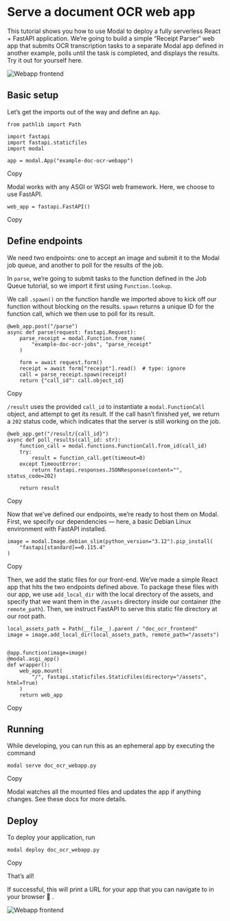 # Serve a document OCR web app

This tutorial shows you how to use Modal to deploy a fully serverless React \+
FastAPI application. We’re going to build a simple “Receipt Parser” web app
that submits OCR transcription tasks to a separate Modal app defined in
another example, polls until the task is completed, and displays the results.
Try it out for yourself here.

![Webapp frontend](https://modal-cdn.com/doc_ocr_frontend.jpg)

## Basic setup

Let’s get the imports out of the way and define an `App`.

    
    
    from pathlib import Path
    
    import fastapi
    import fastapi.staticfiles
    import modal
    
    app = modal.App("example-doc-ocr-webapp")

Copy

Modal works with any ASGI or WSGI web framework. Here, we choose to use
FastAPI.

    
    
    web_app = fastapi.FastAPI()

Copy

## Define endpoints

We need two endpoints: one to accept an image and submit it to the Modal job
queue, and another to poll for the results of the job.

In `parse`, we’re going to submit tasks to the function defined in the Job
Queue tutorial, so we import it first using `Function.lookup`.

We call `.spawn()` on the function handle we imported above to kick off our
function without blocking on the results. `spawn` returns a unique ID for the
function call, which we then use to poll for its result.

    
    
    @web_app.post("/parse")
    async def parse(request: fastapi.Request):
        parse_receipt = modal.Function.from_name(
            "example-doc-ocr-jobs", "parse_receipt"
        )
    
        form = await request.form()
        receipt = await form["receipt"].read()  # type: ignore
        call = parse_receipt.spawn(receipt)
        return {"call_id": call.object_id}

Copy

`/result` uses the provided `call_id` to instantiate a `modal.FunctionCall`
object, and attempt to get its result. If the call hasn’t finished yet, we
return a `202` status code, which indicates that the server is still working
on the job.

    
    
    @web_app.get("/result/{call_id}")
    async def poll_results(call_id: str):
        function_call = modal.functions.FunctionCall.from_id(call_id)
        try:
            result = function_call.get(timeout=0)
        except TimeoutError:
            return fastapi.responses.JSONResponse(content="", status_code=202)
    
        return result

Copy

Now that we’ve defined our endpoints, we’re ready to host them on Modal.
First, we specify our dependencies — here, a basic Debian Linux environment
with FastAPI installed.

    
    
    image = modal.Image.debian_slim(python_version="3.12").pip_install(
        "fastapi[standard]==0.115.4"
    )

Copy

Then, we add the static files for our front-end. We’ve made a simple React app
that hits the two endpoints defined above. To package these files with our
app, we use `add_local_dir` with the local directory of the assets, and
specify that we want them in the `/assets` directory inside our container (the
`remote_path`). Then, we instruct FastAPI to serve this static file directory
at our root path.

    
    
    local_assets_path = Path(__file__).parent / "doc_ocr_frontend"
    image = image.add_local_dir(local_assets_path, remote_path="/assets")
    
    
    @app.function(image=image)
    @modal.asgi_app()
    def wrapper():
        web_app.mount(
            "/", fastapi.staticfiles.StaticFiles(directory="/assets", html=True)
        )
        return web_app

Copy

## Running

While developing, you can run this as an ephemeral app by executing the
command

    
    
    modal serve doc_ocr_webapp.py

Copy

Modal watches all the mounted files and updates the app if anything changes.
See these docs for more details.

## Deploy

To deploy your application, run

    
    
    modal deploy doc_ocr_webapp.py

Copy

That’s all!

If successful, this will print a URL for your app that you can navigate to in
your browser 🎉 .

![Webapp frontend](https://modal-cdn.com/doc_ocr_frontend.jpg)

